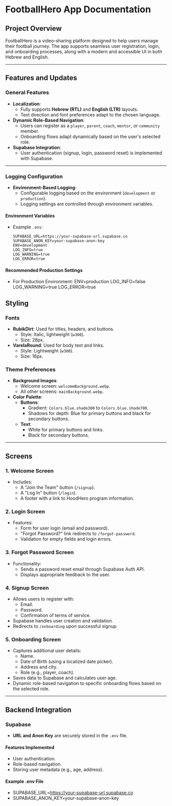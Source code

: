 # FootballHero App Documentation

## Project Overview
FootballHero is a video-sharing platform designed to help users manage their football journey. The app supports seamless user registration, login, and onboarding processes, along with a modern and accessible UI in both Hebrew and English.

---

## Features and Updates

### General Features
- **Localization**:
  - Fully supports **Hebrew (RTL)** and **English (LTR)** layouts.
  - Text direction and font preferences adapt to the chosen language.
- **Dynamic Role-Based Navigation**:
  - Users can register as a `player`, `parent`, `coach`, `mentor`, or `community` member.
  - Onboarding flows adapt dynamically based on the user's selected role.
- **Supabase Integration**:
  - User authentication (signup, login, password reset) is implemented with Supabase.

---

### Logging Configuration
- **Environment-Based Logging**:
  - Configurable logging based on the environment (`development` or `production`).
  - Logging settings are controlled through environment variables.

#### Environment Variables
- Example `.env`:
  ```env
  SUPABASE_URL=https://your-supabase-url.supabase.co
  SUPABASE_ANON_KEY=your-supabase-anon-key
  ENV=development
  LOG_INFO=true
  LOG_WARNING=true
  LOG_ERROR=true

#### Recommended Production Settings
- For Production Environment:
  ENV=production
  LOG_INFO=false
  LOG_WARNING=true
  LOG_ERROR=true

## Styling

### Fonts
- **RubikDirt**: Used for titles, headers, and buttons.
  - Style: Italic, lightweight (`w300`).
  - Size: 28px.
- **VarelaRound**: Used for body text and links.
  - Style: Lightweight (`w300`).
  - Size: 16px.

### Theme Preferences
- **Background Images**:
  - Welcome screen: `welcomeBackground.webp`.
  - All other screens: `mainBackground.webp`.
- **Color Palette**:
  - **Buttons**:
    - Gradient: `Colors.blue.shade300` to `Colors.blue.shade700`.
    - Shadows for depth: Blue for primary buttons and black for secondary buttons.
  - **Text**:
    - White for primary buttons and links.
    - Black for secondary buttons.

---

## Screens

### 1. Welcome Screen
- Includes:
  - A "Join the Team" button (`/signup`).
  - A "Log In" button (`/login`).
  - A footer with a link to HoodHero program information.

### 2. Login Screen
- Features:
  - Form for user login (email and password).
  - "Forgot Password?" link redirects to `/forgot-password`.
  - Validation for empty fields and login errors.

### 3. Forgot Password Screen
- Functionality:
  - Sends a password reset email through Supabase Auth API.
  - Displays appropriate feedback to the user.

### 4. Signup Screen
- Allows users to register with:
  - Email.
  - Password.
  - Confirmation of terms of service.
- Supabase handles user creation and validation.
- Redirects to `/onboarding` upon successful signup.

### 5. Onboarding Screen
- Captures additional user details:
  - Name.
  - Date of Birth (using a localized date picker).
  - Address and city.
  - Role (e.g., player, coach).
- Saves data to Supabase and calculates user age.
- Dynamic role-based navigation to specific onboarding flows based on the selected role.

---

## Backend Integration

### Supabase
- **URL and Anon Key** are securely stored in the `.env` file.

#### Features Implemented
- User authentication.
- Role-based navigation.
- Storing user metadata (e.g., age, address).

#### Example .env File
- SUPABASE_URL=https://your-supabase-url.supabase.co
- SUPABASE_ANON_KEY=your-supabase-anon-key


